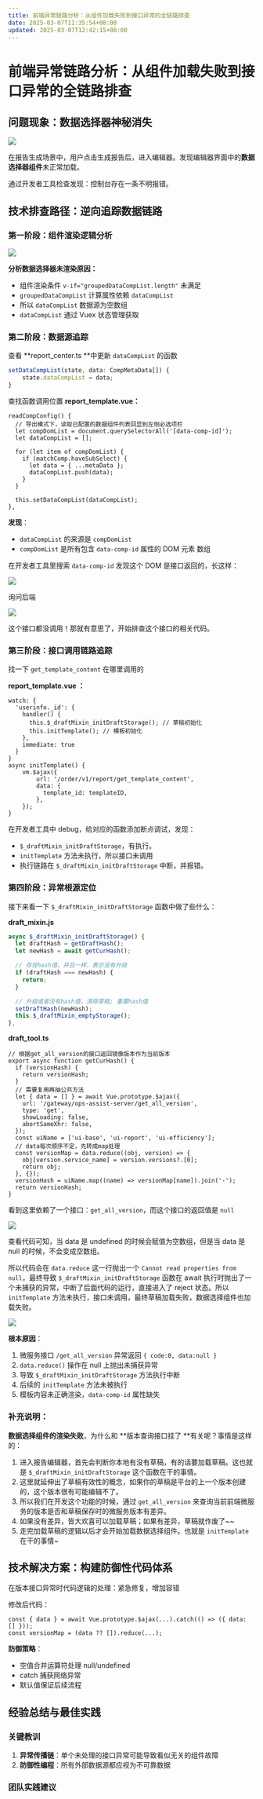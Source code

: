 ```yaml
---
title: 前端异常链路分析：从组件加载失败到接口异常的全链路排查
date: 2025-03-07T11:35:54+08:00
updated: 2025-03-07T12:42:15+08:00
---
```


# 前端异常链路分析：从组件加载失败到接口异常的全链路排查

## 问题现象：数据选择器神秘消失

![](./img/JaHSb4Co4o96WNxYG3gcaCocn6c.png)

在报告生成场景中，用户点击生成报告后，进入编辑器。发现编辑器界面中的**数据选择器组件**未正常加载。

通过开发者工具检查发现：控制台存在一条不明报错。

## 技术排查路径：逆向追踪数据链路

### 第一阶段：组件渲染逻辑分析

![](./img/NfVfbQ7r3oFlLnxHj0BcA62Mnfd.png)

**分析数据选择器未渲染原因：**

- 组件渲染条件 `v-if="groupedDataCompList.length"` 未满足
- `groupedDataCompList` 计算属性依赖 `dataCompList`
- 所以 `dataCompList` 数据源为空数组
- `dataCompList` 通过 Vuex 状态管理获取

### 第二阶段：数据源追踪

查看 **report_center.ts **中更新 `dataCompList` 的函数

```typescript
setDataCompList(state, data: CompMetaData[]) {
    state.dataCompList = data;
}
```

查找函数调用位置 **report_template.vue：**

```
readCompConfig() {
  // 导出模式下，读取已配置的数据组件列表回显到左侧必选项栏
  let compDomList = document.querySelectorAll('[data-comp-id]');
  let dataCompList = [];

  for (let item of compDomList) {
    if (matchComp.haveSubSelect) {
      let data = { ...metaData };
      dataCompList.push(data);
    }
  }

  this.setDataCompList(dataCompList);
},
```

**发现**：

- `dataCompList` 的来源是 `compDomList`
- `compDomList` 是所有包含 `data-comp-id` 属性的 DOM 元素 数组

在开发者工具里搜索 `data-comp-id` 发现这个 DOM 是接口返回的，长这样：

![](./img/XA62bDrKnoFFPuxjCEXcKXaznec.png)

询问后端

![](./img/GtNXbt7jIoLxAexWxnEcl0S7n7g.png)

这个接口都没调用！那就有意思了，开始排查这个接口的相关代码。

### 第三阶段：接口调用链路追踪

找一下 `get_template_content` 在哪里调用的

**report_template.vue ：**

```
watch: {
  'userinfo._id': {
    handler() {
      this.$_draftMixin_initDraftStorage(); // 草稿初始化
      this.initTemplate(); // 模板初始化
    },
    immediate: true
  }
}
async initTemplate() {
    vm.$ajax({
        url: '/order/v1/report/get_template_content',
        data: {
          template_id: templateID,
        },
    });
}
```

在开发者工具中 debug，给对应的函数添加断点调试，发现：

- `$_draftMixin_initDraftStorage`，有执行。
- `initTemplate` 方法未执行，所以接口未调用
- 执行链路在 `$_draftMixin_initDraftStorage` 中断，并报错。

### 第四阶段：异常根源定位

接下来看一下 `$_draftMixin_initDraftStorage` 函数中做了些什么：

**draft_mixin.js**

```typescript
async $_draftMixin_initDraftStorage() {
  let draftHash = getDraftHash();
  let newHash = await getCurHash();

  // 存在hash值，并且一样，表示没有升级
  if (draftHash === newHash) {
    return;
  }

  // 升级或者没有hash值，清除草稿; 重置hash值
  setDraftHash(newHash);
  this.$_draftMixin_emptyStorage();
},
```

**draft_tool.ts**

```
// 根据get_all_version的接口返回镜像版本作为当前版本
export async function getCurHash() {
  if (versionHash) {
    return versionHash;
  }
  // 需要复用再抽公共方法
  let { data = [] } = await Vue.prototype.$ajax({
    url: '/gateway/ops-assist-server/get_all_version',
    type: 'get',
    showLoading: false,
    abortSameXhr: false,
  });
  const uiName = ['ui-base', 'ui-report', 'ui-efficiency'];
  // data每次顺序不定，先转成map处理
  const versionMap = data.reduce((obj, version) => {
    obj[version.service_name] = version.versions?.[0];
    return obj;
  }, {});
  versionHash = uiName.map((name) => versionMap[name]).join('-');
  return versionHash;
}
```

看到这里依赖了一个接口：`get_all_version`，而这个接口的返回值是 `null`

![](./img/GPMlbaiAJoQ4HExlmDLcVGEin6f.png)

查看代码可知，当 data 是 undefined 的时候会赋值为空数组，但是当 data 是 null 的时候，不会变成空数组。

所以代码会在 `data.reduce` 这一行抛出一个 `Cannot read properties from null`，最终导致 `$_draftMixin_initDraftStorage` 函数在 await 执行时抛出了一个未捕获的异常，中断了后面代码的运行，直接进入了 reject 状态。所以 `initTemplate` 方法未执行，接口未调用，最终草稿加载失败，数据选择组件也加载失败。

![](./img/KwJTbq7YaoQQzMxqmabcVfSvnbh.png)

**根本原因**：

1. 微服务接口 `/get_all_version` 异常返回 `{ code:0, data:null }`
2. `data.reduce()` 操作在 null 上抛出未捕获异常
3. 导致 `$_draftMixin_initDraftStorage` 方法执行中断
4. 后续的 `initTemplate` 方法未被执行
5. 模板内容未正确渲染，`data-comp-id` 属性缺失

### 补充说明：

**数据选择组件的渲染失败**，为什么和 **版本查询接口挂了 **有关呢？事情是这样的：

1. 进入报告编辑器，首先会判断你本地有没有草稿，有的话要加载草稿。这也就是 `$_draftMixin_initDraftStorage` 这个函数在干的事情。
2. 这里就延伸出了草稿有效性的概念，如果你的草稿是平台的上一个版本创建的，这个版本很有可能编辑不了。
3. 所以我们在开发这个功能的时候，通过 `get_all_version` 来查询当前前端微服务的版本是否和草稿保存时的微服务版本有差异。
4. 如果没有差异，皆大欢喜可以加载草稿；如果有差异，草稿就作废了~~
5. 走完加载草稿的逻辑以后才会开始加载数据选择组件。也就是 `initTemplate` 在干的事情~

## 技术解决方案：构建防御性代码体系

在版本接口异常时代码逻辑的处理：紧急修复，增加容错

修改后代码：

```
const { data } = await Vue.prototype.$ajax(...).catch(() => ({ data: [] }));
const versionMap = (data ?? []).reduce(...);
```

**防御策略**：

- 空值合并运算符处理 null/undefined
- catch 捕获网络异常
- 默认值保证后续流程

## 经验总结与最佳实践

### 关键教训

1. **异常传播链**：单个未处理的接口异常可能导致看似无关的组件故障
2. **防御性编程**：所有外部数据源都应视为不可靠数据

### 团队实践建议
